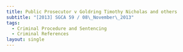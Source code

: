 ```yaml
---
title: Public Prosecutor v Goldring Timothy Nicholas and others
subtitle: "[2013] SGCA 59 / 08\_November\_2013"
tags:
  - Criminal Procedure and Sentencing
  - Criminal References
layout: single
---
```



